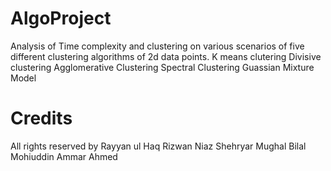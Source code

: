 # AlgoProject

Analysis of Time complexity and clustering on various scenarios of five different clustering algorithms of 2d data points.
K means clutering
Divisive clustering
Agglomerative Clustering
Spectral Clustering
Guassian Mixture Model


# Credits

All rights reserved by
Rayyan ul Haq
Rizwan Niaz
Shehryar Mughal
Bilal Mohiuddin
Ammar Ahmed
